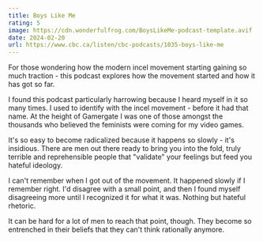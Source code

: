 ```yaml
---
title: Boys Like Me
rating: 5
image: https://cdn.wonderfulfrog.com/BoysLikeMe-podcast-template.avif
date: 2024-02-20
url: https://www.cbc.ca/listen/cbc-podcasts/1035-boys-like-me
---
```


For those wondering how the modern incel movement starting gaining so much traction - this podcast explores how the movement started and how it has got so far.

I found this podcast particularly harrowing because I heard myself in it so many times. I used to identify with the incel movement - before it had that name. At the height of Gamergate I was one of those amongst the thousands who believed the feminists were coming for my video games.

It's so easy to become radicalized because it happens so slowly - it's insidious. There are men out there ready to bring you into the fold, truly terrible and reprehensible people that "validate" your feelings but feed you hateful ideology.

I can't remember when I got out of the movement. It happened slowly if I remember right. I'd disagree with a small point, and then I found myself disagreeing more until I recognized it for what it was. Nothing but hateful rhetoric.

It can be hard for a lot of men to reach that point, though. They become so entrenched in their beliefs that they can't think rationally anymore.

